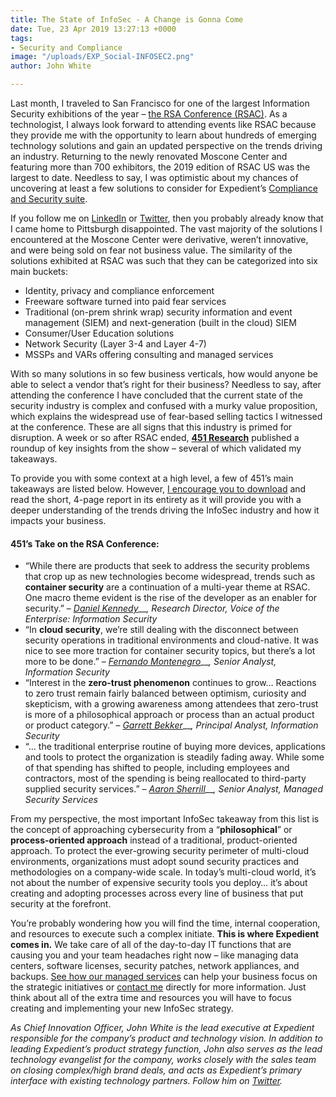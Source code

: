 ```yaml
---
title: The State of InfoSec - A Change is Gonna Come
date: Tue, 23 Apr 2019 13:27:13 +0000
tags:
- Security and Compliance
image: "/uploads/EXP_Social-INFOSEC2.png"
author: John White

---
```

Last month, I traveled to San Francisco for one of the largest Information Security exhibitions of the year – [the RSA Conference (RSAC)](https://www.rsaconference.com/events/us19). As a technologist, I always look forward to attending events like RSAC because they provide me with the opportunity to learn about hundreds of emerging technology solutions and gain an updated perspective on the trends driving an industry. Returning to the newly renovated Moscone Center and featuring more than 700 exhibitors, the 2019 edition of RSAC US was the largest to date. Needless to say, I was optimistic about my chances of uncovering at least a few solutions to consider for Expedient’s [Compliance and Security suite](https://www.expedient.com/services/managed-services/compliance-security/). 

If you follow me on [LinkedIn](https://www.linkedin.com/in/iamjohn/) or [Twitter](https://twitter.com/johna_white), then you probably already know that I came home to Pittsburgh disappointed. The vast majority of the solutions I encountered at the Moscone Center were derivative, weren’t innovative, and were being sold on fear not business value. The similarity of the solutions exhibited at RSAC was such that they can be categorized into six main buckets:

* Identity, privacy and compliance enforcement
* Freeware software turned into paid fear services
* Traditional (on-prem shrink wrap) security information and event management (SIEM) and next-generation (built in the cloud) SIEM
* Consumer/User Education solutions
* Network Security (Layer 3-4 and Layer 4-7)
* MSSPs and VARs offering consulting and managed services

With so many solutions in so few business verticals, how would anyone be able to select a vendor that’s right for their business? Needless to say, after attending the conference I have concluded that the current state of the security industry is complex and confused with a murky value proposition, which explains the widespread use of fear-based selling tactics I witnessed at the conference. These are all signs that this industry is primed for disruption. A week or so after RSAC ended, [**451 Research**](https://451research.com/) published a roundup of key insights from the show – several of which validated my takeaways. 

To provide you with some context at a high level, a few of 451’s main takeaways are listed below. However, [I encourage you to download](https://www.expedient.com/resources/rsa-conference-us-2019-451-research-analyst-key-insight-roundup/) and read the short, 4-page report in its entirety as it will provide you with a deeper understanding of the trends driving the InfoSec industry and how it impacts your business.

#### 451’s Take on the RSA Conference:

* “While there are products that seek to address the security problems that crop up as new technologies become widespread, trends such as **container security** are a continuation of a multi-year theme at RSAC. One macro theme evident is the rise of the developer as an enabler for security.” – [_Daniel Kennedy_](https://451research.com/analyst-team/analyst/Daniel+Kennedy)___, Research Director, Voice of the Enterprise: Information Security_
* “In **cloud security**, we’re still dealing with the disconnect between security operations in traditional environments and cloud-native. It was nice to see more traction for container security topics, but there’s a lot more to be done.” – [_Fernando Montenegro_](https://451research.com/analyst-team/analyst/Fernando+Montenegro)___, Senior Analyst, Information Security_
* “Interest in the **zero-trust phenomenon** continues to grow… Reactions to zero trust remain fairly balanced between optimism, curiosity and skepticism, with a growing awareness among attendees that zero-trust is more of a philosophical approach or process than an actual product or product category.” – [_Garrett Bekker_](https://451research.com/analyst-team/analyst/Garrett+Bekker)___, Principal Analyst, Information Security_
* “… the traditional enterprise routine of buying more devices, applications and tools to protect the organization is steadily fading away. While some of that spending has shifted to people, including employees and contractors, most of the spending is being reallocated to third-party supplied security services.” – [_Aaron Sherrill_](https://451research.com/analyst-team/analyst/Aaron+Sherrill)___, Senior Analyst, Managed Security Services_

From my perspective, the most important InfoSec takeaway from this list is the concept of approaching cybersecurity from a “**philosophical**” or **process-oriented approach** instead of a traditional, product-oriented approach. To protect the ever-growing security perimeter of multi-cloud environments, organizations must adopt sound security practices and methodologies on a company-wide scale. In today’s multi-cloud world, it’s not about the number of expensive security tools you deploy… it’s about creating and adopting processes across every line of business that put security at the forefront. 

You’re probably wondering how you will find the time, internal cooperation, and resources to execute such a complex initiate. **This is where Expedient comes in.** We take care of all of the day-to-day IT functions that are causing you and your team headaches right now – like managing data centers, software licenses, security patches, network appliances, and backups. [See how our managed services](https://www.expedient.com/managed-services/) can help your business focus on the strategic initiatives or [contact me](mailto:john.white@expedient.com) directly for more information. Just think about all of the extra time and resources you will have to focus creating and implementing your new InfoSec strategy. 

_As Chief Innovation Officer, John White is the lead executive at Expedient responsible for the company’s product and technology vision. In addition to leading Expedient’s product strategy function, John also serves as the lead technology evangelist for the company, works closely with the sales team on closing complex/high brand deals, and acts as Expedient’s primary interface with existing technology partners. Follow him on_ [_Twitter_](https://twitter.com/johna_white)_._